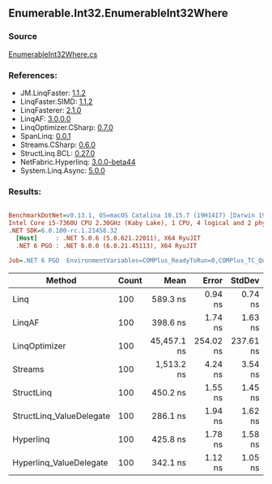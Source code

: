﻿## Enumerable.Int32.EnumerableInt32Where

### Source
[EnumerableInt32Where.cs](../LinqBenchmarks/Enumerable/Int32/EnumerableInt32Where.cs)

### References:
- JM.LinqFaster: [1.1.2](https://www.nuget.org/packages/JM.LinqFaster/1.1.2)
- LinqFaster.SIMD: [1.1.2](https://www.nuget.org/packages/LinqFaster.SIMD/1.0.3)
- LinqFasterer: [2.1.0](https://www.nuget.org/packages/LinqFasterer/2.1.0)
- LinqAF: [3.0.0.0](https://www.nuget.org/packages/LinqAF/3.0.0.0)
- LinqOptimizer.CSharp: [0.7.0](https://www.nuget.org/packages/LinqOptimizer.CSharp/0.7.0)
- SpanLinq: [0.0.1](https://www.nuget.org/packages/SpanLinq/0.0.1)
- Streams.CSharp: [0.6.0](https://www.nuget.org/packages/Streams.CSharp/0.6.0)
- StructLinq.BCL: [0.27.0](https://www.nuget.org/packages/StructLinq/0.27.0)
- NetFabric.Hyperlinq: [3.0.0-beta44](https://www.nuget.org/packages/NetFabric.Hyperlinq/3.0.0-beta44)
- System.Linq.Async: [5.0.0](https://www.nuget.org/packages/System.Linq.Async/5.0.0)

### Results:
``` ini

BenchmarkDotNet=v0.13.1, OS=macOS Catalina 10.15.7 (19H1417) [Darwin 19.6.0]
Intel Core i5-7360U CPU 2.30GHz (Kaby Lake), 1 CPU, 4 logical and 2 physical cores
.NET SDK=6.0.100-rc.1.21458.32
  [Host]     : .NET 5.0.6 (5.0.621.22011), X64 RyuJIT
  .NET 6 PGO : .NET 6.0.0 (6.0.21.45113), X64 RyuJIT

Job=.NET 6 PGO  EnvironmentVariables=COMPlus_ReadyToRun=0,COMPlus_TC_QuickJitForLoops=1,COMPlus_TieredPGO=1  Runtime=.NET 6.0  

```
|                   Method | Count |        Mean |     Error |    StdDev |         Ratio | RatioSD |   Gen 0 | Allocated |
|------------------------- |------ |------------:|----------:|----------:|--------------:|--------:|--------:|----------:|
|                     Linq |   100 |    589.3 ns |   0.94 ns |   0.74 ns |      baseline |         |  0.0458 |      96 B |
|                   LinqAF |   100 |    398.6 ns |   1.74 ns |   1.63 ns |  1.48x faster |   0.01x |  0.0191 |      40 B |
|            LinqOptimizer |   100 | 45,457.1 ns | 254.02 ns | 237.61 ns | 77.16x slower |   0.45x | 13.8550 |  29,091 B |
|                  Streams |   100 |  1,513.2 ns |   4.24 ns |   3.54 ns |  2.57x slower |   0.01x |  0.2823 |     592 B |
|               StructLinq |   100 |    450.2 ns |   1.55 ns |   1.45 ns |  1.31x faster |   0.01x |  0.0305 |      64 B |
| StructLinq_ValueDelegate |   100 |    286.1 ns |   1.94 ns |   1.62 ns |  2.06x faster |   0.01x |  0.0191 |      40 B |
|                Hyperlinq |   100 |    425.8 ns |   1.78 ns |   1.58 ns |  1.38x faster |   0.01x |  0.0191 |      40 B |
|  Hyperlinq_ValueDelegate |   100 |    342.1 ns |   1.12 ns |   1.05 ns |  1.72x faster |   0.01x |  0.0191 |      40 B |
